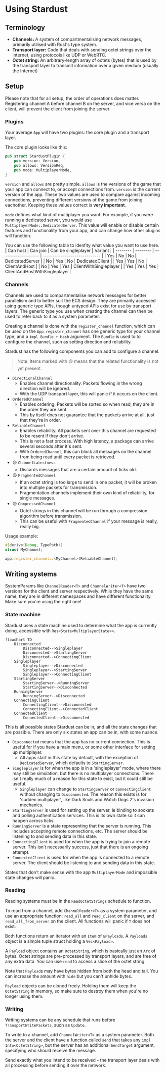 # Using Stardust

## Terminology
- **Channels:** A system of compartmentalising network messages, primarily utilised with Rust's type system.
- **Transport layer:** Code that deals with sending octet strings over the internet, using protocols like UDP or WebRTC.
- **Octet string:** An arbitrary-length array of octets (bytes) that is used by the transport layer to transmit information over a given medium (usually the Internet)

## Setup
Please note that for all setup, the order of operations does matter. Registering channel A before channel B on the server, and vice versa on the client, will prevent the client from joining the server.

### Plugins
Your average `App` will have two plugins: the core plugin and a transport layer.

The core plugin looks like this:
```rs
pub struct StardustPlugin {
    pub version: Version,
    pub allows: VersionReq,
    pub mode: MultiplayerMode,
}
```

`version` and `allows` are pretty simple. `allows` is the versions of the game that your app can connect to, or accept connections from. `version` is the current version of the app. These two values are used to compare against incoming connections, preventing different versions of the game from joining eachother. Keeping these values correct is **very important**.

`mode` defines what kind of multiplayer you want. For example, if you were running a dedicated server, you would use `MultiplayerMode::DedicatedServer`. This value will enable or disable certain features and functionality from your app, and can change how other plugins will function.

You can use the following table to idenfity what value you want to use here.
| Can host | Can join | Can be singleplayer | Variant                       |
| -------- | -------- | ------------------- | ----------------------------- |
| Yes      | No       | No                  | DedicatedServer               |
| No       | Yes      | No                  | DedicatedClient               |
| Yes      | Yes      | No                  | ClientAndHost                 |
| No       | Yes      | Yes                 | ClientWithSingleplayer        |
| Yes      | Yes      | Yes                 | ClientAndHostWithSingleplayer |

### Channels
Channels are used to compartmentalise network messages for better parallelism and to better suit the ECS design. They are primarily accessed using generic type APIs, though untyped APIs exist for use by transport layers. The generic type you use when creating the channel can then be used to refer back to it as a system parameter.

Creating a channel is done with the `register_channel` function, which can be used on the `App`. `register_channel` has one generic type for your channel type, and a `impl Bundle + Hash` argument. The `Bundle` is used to to configure the channel, such as setting direction and reliability.

Stardust has the following components you can add to configure a channel.
> Note: Items marked with 🟡 means that the related functionality is not yet present.
- `DirectionalChannel`
    - Enables channel directionality. Packets flowing in the wrong direction will be ignored.
    - With the UDP transport layer, this will panic if it occurs on the client.
- `OrderedChannel`
    - Enables ordering. Packets will be sorted so when read, they are in the order they are sent.
    - This by itself does not guarantee that the packets arrive at all, just that they're in order.
- `ReliableChannel`
    - Enables reliability. All packets sent over this channel are requested to be resent if they don't arrive.
    - This is not a fast process. With high latency, a package can arrive several seconds after it's sent.
    - With `OrderedChannel`, this can block all messages on the channel from being read until every packet is retrieved.
- 🟡 `ChannelLatestness`
    - Discards messages that are a certain amount of ticks old.
- 🟡 `FragmentedChannel`
    - If an octet string is too large to send in one packet, it will be broken into multiple packets for transmission.
    - Fragmentation channels implement their own kind of reliability, for single messages.
- 🟡 `CompressedChannel`
    - Octet strings in this channel will be run through a compression algorithm before transmission.
    - This can be useful with `FragmentedChannel` if your message is really, really big.

Usage example:
```rs
#[derive(Debug, TypePath)]
struct MyChannel;

app.register_channel::<MyChannel>(ReliableChannel);
```

## Writing systems
SystemParams like `ChannelReader<T>` and `ChannelWriter<T>` have two versions for the client and server respectively. While they have the same name, they are in different namespaces and have different functionality. Make sure you're using the right one!

### State machine
Stardust uses a state machine used to determine what the app is currently doing, accessible with `Res<State<MultiplayerState>>`.

```mermaid
flowchart TD
    Disconnected
        Disconnected-->Singleplayer
        Disconnected-->StartingServer
        Disconnected-->ConnectingClient
    Singleplayer
        Singleplayer-->Disconnected
        Singleplayer-->StartingServer
        Singleplayer-->ConnectingClient
    StartingServer
        StartingServer-->RunningServer
        StartingServer-->Disconnected
    RunningServer
        RunningServer-->Disconnected
    ConnectingClient
        ConnectingClient-->Disconnected
        ConnectingClient-->ConnectedClient
    ConnectedClient
        ConnectedClient-->Disconnected
```

This is all possible states Stardust can be in, and all the state changes that are possible. There are only six states an app can be in, with some nuance.

- `Disconnected` means that the app has no current connection. This is useful for if you have a main menu, or some other interface for setting up multiplayer.
    - All apps start in this state by default, with the exception of `DedicatedServer`, which defaults to `StartingServer`. 
- `Singleplayer` is for when the app is in a 'singleplayer' mode, where there may still be simulation, but there is no multiplayer connections. There isn't really much of a reason for this state to exist, but it could still be useful.
    - `Singleplayer` can change to `StartingServer` or `ConnectingClient` without changing to `Disconnected`. The reason this exists is for 'sudden multiplayer', like Dark Souls and Watch Dogs 2's invasion mechanics.
- `StartingServer` is used for setting up the server, ie binding to sockets and polling authentication services. This is its own state so it can happen across ticks.
- `RunningServer` is a state representing that the server is running. This includes accepting remote connections, etc. The server should be listening to and sending data in this state.
- `ConnectingClient` is used for when the app is trying to join a remote server. This isn't necessarily success, just that there is an ongoing attempt.
- `ConnectedClient` is used for when the app is connected to a remote server. The client should be listening to and sending data in this state.

States that don't make sense with the app `MultiplayerMode` and impossible state changes will panic.

### Reading
Reading systems must be in the `ReadOctetStrings` schedule to function.

To read from a channel, add `ChannelReader<T>` as a system parameter, and use an appropriate function: `read_all` and `read_client` on the server, and `read_all_from_server` on the client. All functions will panic if `T` does not exist.

Both functions return an iterator with an `Item` of `&Payloads`. A `Payloads` object is a simple tuple struct holding a `Vec<Payload>`.

A `Payload` object contains an `OctetString`, which is basically just an `Arc` of bytes. Octet strings are pre-processed by transport layers, and are free of any extra data. You can use `read` to access a slice of the octet string.

Note that `Payload`s may have bytes hidden from both the head and tail. You can increase the amount with `hide` but you can't unhide bytes.

`Payload` objects can be cloned freely. Holding them will keep the `OctetString` in memory, so make sure to destroy them when you're no longer using them.

### Writing
Writing systems can be any schedule that runs before `TransportWritePackets`, such as `Update`.

To write to a channel, add `ChannelWriter<T>` as a system parameter. Both the server and the client have a function called `send` that takes any `impl Into<OctetString>`, but the server has an additional `SendTarget` argument, specifying who should receive the message.

Send exactly what you intend to be received - the transport layer deals with all processing before sending it over the network.